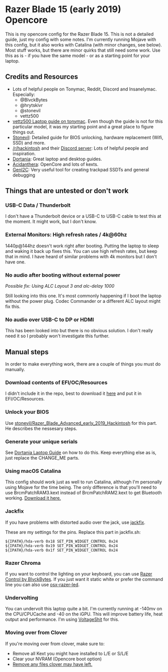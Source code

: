 # Razer Blade 15 (early 2019) Opencore

This is my opencore config for the Razer Blade 15. This is not a detailed guide, just my config with some notes. I'm currently running Mojave with this config, but it also works with Catalina (with minor changes, see below). Most stuff works, but there are minor quirks that still need some work. Use this as is - if you have the same model - or as a starting point for your laptop.

## Credits and Resources

- Lots of helpful people on Tonymac, Reddit, Discord and Insanelymac. Especially: 
  - @BlvckBytes
  - @hrytskivr 
  - @stonevil
  - vettz500
- [vettz500 Laptop guide on tonymac](https://www.tonymacx86.com/threads/guide-razer-blade-15-2018-detailed-install-guide-high-sierra-10-13-6-17g2208-17g5019.264017/). Even though the guide is not for this particular model, it was my starting point and a great place to figure things out.
- [Stonevil](https://github.com/stonevil/Razer_Blade_Advanced_early_2019_Hackintosh): Detailed guide for BIOS unlocking, hardware replacement (Wifi, SSD) and more.
- [/r/hackintosh](https://www.reddit.com/r/hackintosh/) and their [Discord server](https://discord.com/invite/Wxam8aH): Lots of helpful people and inspiration.
- [Dortania](https://github.com/dortania): Great laptop and desktop guides.
- [Acidanthera](https://github.com/acidanthera): OpenCore and lots of kexts.
- [GenI2C](https://github.com/williambj1/GenI2C): Very useful tool for creating trackpad SSDTs and general debugging

## Things that are untested or don't work 

### USB-C Data / Thunderbolt

I don't have a Thunderbolt device or a USB-C to USB-C cable to test this at the moment. It might work, but I don't know.

### External Monitors: High refresh rates / 4k@60hz

1440p@144hz doesn't work right after booting. Putting the laptop to sleep and waking it back up fixes this. You can use high refresh rates, but keep that in mind. I have heard of similar problems with 4k monitors but I don't have one.

### No audio after booting without external power

_Possible fix: Using ALC Layout 3 and alc-delay 1000_

Still looking into this one. It's most commonly happening if I boot the laptop without the power plug. Codec Commander or a different ALC layout might fix this.

### No audio over USB-C to DP or HDMI

This has been looked into but there is no obvious solution. I don't really need it so I probably won't investigate this further.

## Manual steps

In order to make everything work, there are a couple of things you must do manually.

### Download contents of EFI/OC/Resources

I didn't include it in the repo, best to download it [here](https://github.com/acidanthera/OcBinaryData) and put it in EFI/OC/Resources.

### Unlock your BIOS

Use [stonevil/Razer_Blade_Advanced_early_2019_Hackintosh](https://github.com/stonevil/Razer_Blade_Advanced_early_2019_Hackintosh) for this part. He describes the nessesary steps.

### Generate your unique serials

See [Dortania Laptop Guide](https://dortania.github.io/OpenCore-Desktop-Guide/post-install/iservices.html) on how to do this. Keep everything else as is, just replace the CHANGE_ME parts.

### Using macOS Catalina

This config should work just as well to run Catalina, although I'm personally using Mojave for the time being. The only difference is that you'll need to use BrcmPatchRAM3.kext instead of BrcmPatchRAM2.kext to get Bluetooth working. [Download it here.](https://github.com/acidanthera/BrcmPatchRAM/releases)

### Jackfix

If you have problems with distorted audio over the jack, use [jackfix](https://github.com/fewtarius/jackfix).

These are my settings for the pins. Replace this part in jackfix.sh:

    ${IPATH}/hda-verb 0x18 SET_PIN_WIDGET_CONTROL 0x24
    ${IPATH}/hda-verb 0x19 SET_PIN_WIDGET_CONTROL 0x24
    ${IPATH}/hda-verb 0x1f SET_PIN_WIDGET_CONTROL 0x24

### Razer Chroma

If you want to control the lighting on your keyboard, you can use [Razer Control by BlvckBytes](https://github.com/BlvckBytes/RazerControl). If you just want it static white or prefer the command line you can also use [osx-razer-led](https://github.com/dylanparker/osx-razer-led).

### Undervolting

You can undervolt this laptop quite a bit. I'm currently running at -140mv on the CPU/CPUCache and -40 on the iGPU. This will improve battery life, heat output and performance. I'm using [VoltageShit](https://github.com/sicreative/VoltageShift) for this.

### Moving over from Clover

If you're moving over from clover, make sure to:

- Remove all Kext you might have installed to L/E or S/L/E
- Clear your NVRAM (Opencore boot option)
- [Remove any files clover may have left.](https://github.com/dortania/OpenCore-Desktop-Guide/tree/master/clover-conversion)